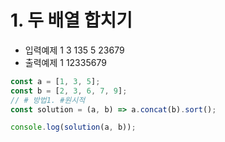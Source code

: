 # 1. 두 배열 합치기

- 입력예제 1 3
  135
  5
  23679
- 출력예제 1 12335679

```javaScript
const a = [1, 3, 5];
const b = [2, 3, 6, 7, 9];
// # 방법1. #원시적
const solution = (a, b) => a.concat(b).sort();

console.log(solution(a, b));
```
